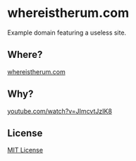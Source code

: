 # whereistherum.com
Example domain featuring a useless site.

## Where?
[whereistherum.com](https://whereistherum.com/)

## Why?
[youtube.com/watch?v=JImcvtJzIK8](https://youtube.com/watch?v=JImcvtJzIK8)

## License
[MIT License](https://gitlab.com/aao-fyi/whereistherum.com/-/blob/main/LICENSE)
